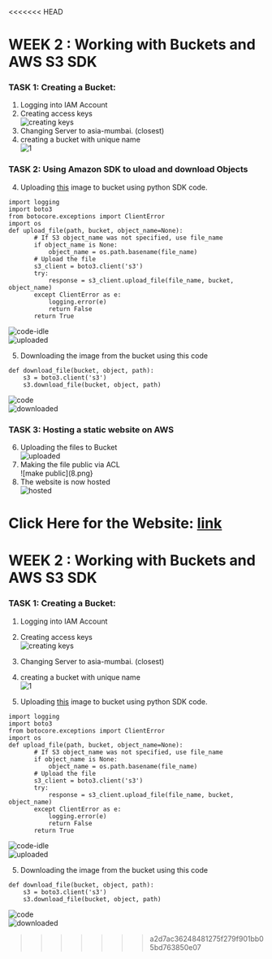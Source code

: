 <<<<<<< HEAD
# WEEK 2 : Working with Buckets and AWS S3 SDK

### TASK 1: Creating a Bucket:
1. Logging into IAM Account
2. Creating access keys     
![creating keys](0.png)
4. Changing Server to asia-mumbai. (closest)
5. creating a bucket with unique name       
![1](1.png)   

### TASK 2: Using Amazon SDK to uload and download Objects
4. Uploading [this](https://images.ctfassets.net/hrltx12pl8hq/4f6DfV5DbqaQUSw0uo0mWi/6fbcf889bdef65c5b92ffee86b13fc44/shutterstock_376532611.jpg?fit=fill&w=600&h=400) image to bucket using python SDK code.    

 ```
import logging
import boto3
from botocore.exceptions import ClientError
import os
def upload_file(path, bucket, object_name=None):
        # If S3 object_name was not specified, use file_name
        if object_name is None:
            object_name = os.path.basename(file_name)
        # Upload the file
        s3_client = boto3.client('s3')
        try:
            response = s3_client.upload_file(file_name, bucket, object_name)
        except ClientError as e:
            logging.error(e)
            return False
        return True
```
![code-idle](3.png)      
![uploaded](4.png)

5. Downloading the image from the bucket using this code        
```
def download_file(bucket, object, path):
    s3 = boto3.client('s3')
    s3.download_file(bucket, object, path)
```      
![code](5.png)     
![downloaded](6.png)    

### TASK 3: Hosting a static website on AWS
6. Uploading the files to Bucket   
![uploaded](7.png)
7. Making the file public via ACL       
![make public](8.png}       
8. The website is now hosted      
![hosted](9.png)


Click Here for the Website: [link](https://bucket-arbin.s3.ap-south-1.amazonaws.com/website.html)
=======
# WEEK 2 : Working with Buckets and AWS S3 SDK

### TASK 1: Creating a Bucket:
1. Logging into IAM Account
2. Creating access keys     
![creating keys](0.png)
4. Changing Server to asia-mumbai. (closest)
5. creating a bucket with unique name       
![1](1.png)   

4. Uploading [this](https://images.ctfassets.net/hrltx12pl8hq/4f6DfV5DbqaQUSw0uo0mWi/6fbcf889bdef65c5b92ffee86b13fc44/shutterstock_376532611.jpg?fit=fill&w=600&h=400) image to bucket using python SDK code.    

 ```
import logging
import boto3
from botocore.exceptions import ClientError
import os
def upload_file(path, bucket, object_name=None):
        # If S3 object_name was not specified, use file_name
        if object_name is None:
            object_name = os.path.basename(file_name)
        # Upload the file
        s3_client = boto3.client('s3')
        try:
            response = s3_client.upload_file(file_name, bucket, object_name)
        except ClientError as e:
            logging.error(e)
            return False
        return True
```
![code-idle](3.png)      
![uploaded](4.png)

5. Downloading the image from the bucket using this code        
```
def download_file(bucket, object, path):
    s3 = boto3.client('s3')
    s3.download_file(bucket, object, path)
```      
![code](5.png)     
![downloaded](6.png)    

>>>>>>> a2d7ac36248481275f279f901bb05bd763850e07
